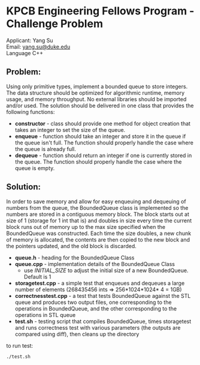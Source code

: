 KPCB Engineering Fellows Program - Challenge Problem
====================================================
Applicant: Yang Su  
Email: yang.su@duke.edu  
Language C++  

Problem:  
--------
Using only primitive types, implement a bounded queue to store integers. The data structure should be optimized for algorithmic runtime, memory usage, and memory throughput. No external libraries should be imported and/or used. The solution should be delivered in one class that provides the following functions:

* **constructor** - class should provide one method for object creation that takes an integer to set the size of the queue.
* **enqueue** - function should take an integer and store it in the queue if the queue isn't full. The function should properly handle the case where the queue is already full.
* **dequeue** - function should return an integer if one is currently stored in the queue. The function should properly handle the case where the queue is empty.

Solution:
---------
In order to save memory and allow for easy enqueuing and dequeuing of numbers from the queue, the BoundedQueue class is implemented so the numbers are stored in a contiguous memory block. The block starts out at size of 1 (storage for 1 int that is) and doubles in size every time the current block runs out of memory up to the max size specified when the BoundedQueue was constructed. Each time the size doubles, a new chunk of memory is allocated, the contents are then copied to the new block and the pointers updated, and the old block is discarded. 

* **queue.h** - heading for the BoundedQueue Class
* **queue.cpp** - implementation details of the BoundedQueue Class
  * use *INITIAL_SIZE* to adjust the initial size of a new BoundedQueue. Default is 1
* **storagetest.cpp** - a simple test that enqueues and dequeues a large number of elements (268435456 ints => 256\*1024\*1024\* 4 = 1GB)
* **correctnesstest.cpp** - a test that tests BoundedQueue against the STL queue and produces two output files, one corresponding to the operations in BoundedQueue, and the other corresponding to the operations in STL queue
* **test.sh** - testing script that compiles BoundedQueue, times storagetest and runs correctness test with various parameters (the outputs are compared using diff), then cleans up the directory

to run test:

    ./test.sh